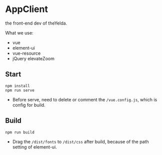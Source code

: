 # AppClient
the front-end dev of theYelda.

What we use:

- vue
- element-ui
- vue-resource
- jQuery elevateZoom

## Start
```
npm install
npm run serve
```
- Before serve, need to delete or comment the `/vue.config.js`, which is config for build.

## Build
```
npm run build
```
- Drag the `/dist/fonts` to `/dist/css` after build, because of the path setting of element-ui.


